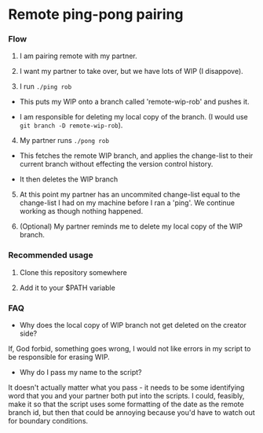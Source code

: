 # Remote ping-pong pairing

### Flow

1. I am pairing remote with my partner.

2. I want my partner to take over, but we have lots of WIP (I disappove).

3. I run `./ping rob`

- This puts my WIP onto a branch called 'remote-wip-rob' and pushes it.

- I am responsible for deleting my local copy of the branch. (I would use `git branch -D remote-wip-rob`).

4. My partner runs `./pong rob`

- This fetches the remote WIP branch, and applies the change-list to their
  current branch without effecting the version control history.

- It then deletes the WIP branch

5. At this point my partner has an uncommited change-list equal to the
   change-list I had on my machine before I ran a 'ping'. We continue
   working as though nothing happened.

6. (Optional) My partner reminds me to delete my local copy of the WIP branch.

### Recommended usage

1. Clone this repository somewhere

2. Add it to your $PATH variable

### FAQ

-  Why does the local copy of WIP branch not get deleted on the creator side?

If, God forbid, something goes wrong, I would not like errors in my script to be
responsible for erasing WIP.

- Why do I pass my name to the script?

It doesn't actually matter what you pass - it needs to be some identifying word
that you and your partner both put into the scripts. I could, feasibly, make it
so that the script uses some formatting of the date as the remote branch id, but
then that could be annoying because you'd have to watch out for boundary conditions.
